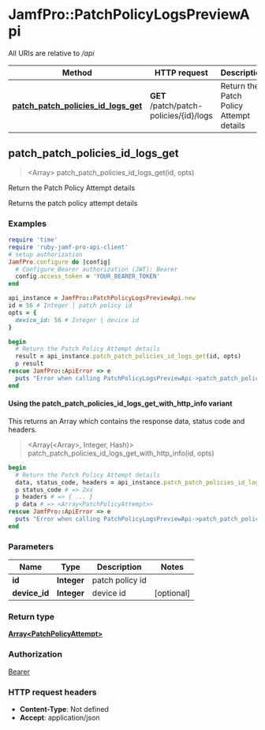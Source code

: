 # JamfPro::PatchPolicyLogsPreviewApi

All URIs are relative to */api*

| Method | HTTP request | Description |
| ------ | ------------ | ----------- |
| [**patch_patch_policies_id_logs_get**](PatchPolicyLogsPreviewApi.md#patch_patch_policies_id_logs_get) | **GET** /patch/patch-policies/{id}/logs | Return the Patch Policy Attempt details  |


## patch_patch_policies_id_logs_get

> <Array<PatchPolicyAttempt>> patch_patch_policies_id_logs_get(id, opts)

Return the Patch Policy Attempt details 

Returns the patch policy attempt details

### Examples

```ruby
require 'time'
require 'ruby-jamf-pro-api-client'
# setup authorization
JamfPro.configure do |config|
  # Configure Bearer authorization (JWT): Bearer
  config.access_token = 'YOUR_BEARER_TOKEN'
end

api_instance = JamfPro::PatchPolicyLogsPreviewApi.new
id = 56 # Integer | patch policy id
opts = {
  device_id: 56 # Integer | device id
}

begin
  # Return the Patch Policy Attempt details 
  result = api_instance.patch_patch_policies_id_logs_get(id, opts)
  p result
rescue JamfPro::ApiError => e
  puts "Error when calling PatchPolicyLogsPreviewApi->patch_patch_policies_id_logs_get: #{e}"
end
```

#### Using the patch_patch_policies_id_logs_get_with_http_info variant

This returns an Array which contains the response data, status code and headers.

> <Array(<Array<PatchPolicyAttempt>>, Integer, Hash)> patch_patch_policies_id_logs_get_with_http_info(id, opts)

```ruby
begin
  # Return the Patch Policy Attempt details 
  data, status_code, headers = api_instance.patch_patch_policies_id_logs_get_with_http_info(id, opts)
  p status_code # => 2xx
  p headers # => { ... }
  p data # => <Array<PatchPolicyAttempt>>
rescue JamfPro::ApiError => e
  puts "Error when calling PatchPolicyLogsPreviewApi->patch_patch_policies_id_logs_get_with_http_info: #{e}"
end
```

### Parameters

| Name | Type | Description | Notes |
| ---- | ---- | ----------- | ----- |
| **id** | **Integer** | patch policy id |  |
| **device_id** | **Integer** | device id | [optional] |

### Return type

[**Array&lt;PatchPolicyAttempt&gt;**](PatchPolicyAttempt.md)

### Authorization

[Bearer](../README.md#Bearer)

### HTTP request headers

- **Content-Type**: Not defined
- **Accept**: application/json

